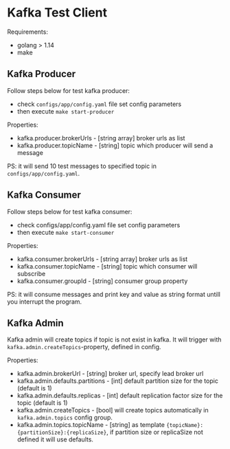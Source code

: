 # Kafka Test Client #

Requirements:

- golang > 1.14
- make

## Kafka Producer ##

Follow steps below for test kafka producer:

- check `configs/app/config.yaml` file set config parameters
- then execute `make start-producer`

Properties:

- kafka.producer.brokerUrls - [string array] broker urls as list
- kafka.producer.topicName - [string] topic which producer will send a message

PS: it will send 10 test messages to specified topic in `configs/app/config.yaml`.

## Kafka Consumer ##

Follow steps below for test kafka consumer:

- check configs/app/config.yaml file set config parameters
- then execute `make start-consumer`

Properties:

- kafka.consumer.brokerUrls - [string array] broker urls as list
- kafka.consumer.topicName - [string] topic which consumer will subscribe
- kafka.consumer.groupId - [string] consumer group property

PS: it will consume messages and print key and value as string format untill you interrupt the program.

## Kafka Admin ##

Kafka admin will create topics if topic is not exist in kafka. It will trigger with `kafka.admin.createTopics`-property, defined in config.

Properties:

- kafka.admin.brokerUrl - [string] broker url, specify lead broker url
- kafka.admin.defaults.partitions - [int] default partition size for the topic (default is 1)
- kafka.admin.defaults.replicas - [int] default replication factor size for the topic (default is 1)
- kafka.admin.createTopics - [bool] will create topics automatically in `kafka.admin.topics` config group.
- kafka.admin.topics.topicName - [string] as template `{topicName}:{partitionSize}:{replicaSize}`, if partition size or replicaSize not defined it will use defaults.
